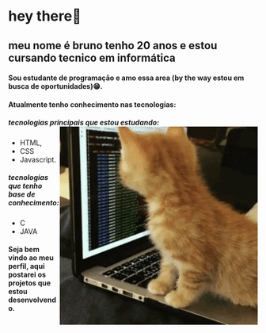 # hey there👋
 
## meu nome é bruno tenho 20 anos e estou cursando tecnico em informática 
#### Sou estudante de programação e amo essa area (by the way estou em busca de oportunidades)😁.
#### Atualmente tenho conhecimento nas tecnologias:
##### tecnologias principais que estou estudando:   <img src = "https://github.com/bruno34154/bruno34154/blob/main/7IjS.gif" alt="cat programming" width="400px" height="400px" align = "right" />

* HTML, 
* CSS                                              
* Javascript.

##### tecnologias que tenho base de conhecimento:

* C
* JAVA


#### Seja bem vindo ao meu perfil, aqui postarei os projetos que estou desenvolvendo.





